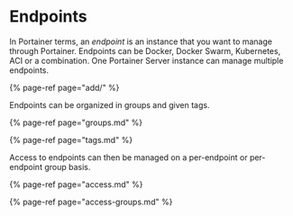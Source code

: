 # Endpoints

In Portainer terms, an _endpoint_ is an instance that you want to manage through Portainer. Endpoints can be Docker, Docker Swarm, Kubernetes, ACI or a combination. One Portainer Server instance can manage multiple endpoints.

{% page-ref page="add/" %}

Endpoints can be organized in groups and given tags.

{% page-ref page="groups.md" %}

{% page-ref page="tags.md" %}

Access to endpoints can then be managed on a per-endpoint or per-endpoint group basis.

{% page-ref page="access.md" %}

{% page-ref page="access-groups.md" %}

